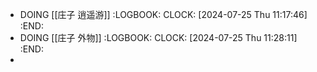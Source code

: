- DOING [[庄子 逍遥游]]
  :LOGBOOK:
  CLOCK: [2024-07-25 Thu 11:17:46]
  :END:
- DOING [[庄子 外物]]
  :LOGBOOK:
  CLOCK: [2024-07-25 Thu 11:28:11]
  :END:
-